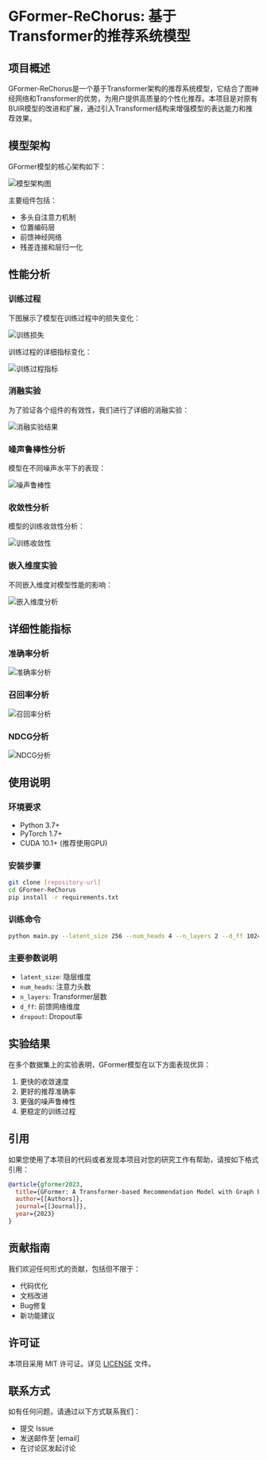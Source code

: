 # GFormer-ReChorus: 基于Transformer的推荐系统模型

## 项目概述

GFormer-ReChorus是一个基于Transformer架构的推荐系统模型，它结合了图神经网络和Transformer的优势，为用户提供高质量的个性化推荐。本项目是对原有BUIR模型的改进和扩展，通过引入Transformer结构来增强模型的表达能力和推荐效果。

## 模型架构

GFormer模型的核心架构如下：

![模型架构图](figures/model_architecture.png)

主要组件包括：
- 多头自注意力机制
- 位置编码层
- 前馈神经网络
- 残差连接和层归一化

## 性能分析

### 训练过程

下图展示了模型在训练过程中的损失变化：

![训练损失](figures/training_loss.png)

训练过程的详细指标变化：

![训练过程指标](figures/training_process.png)

### 消融实验

为了验证各个组件的有效性，我们进行了详细的消融实验：

![消融实验结果](figures/ablation_study.png)

### 噪声鲁棒性分析

模型在不同噪声水平下的表现：

![噪声鲁棒性](figures/noise_robustness.png)

### 收敛性分析

模型的训练收敛性分析：

![训练收敛性](figures/training_convergence.png)

### 嵌入维度实验

不同嵌入维度对模型性能的影响：

![嵌入维度分析](figures/embedding_dimension.png)

## 详细性能指标

### 准确率分析
![准确率分析](figures/precision_analysis.png)

### 召回率分析
![召回率分析](figures/recall_analysis.png)

### NDCG分析
![NDCG分析](figures/ndcg_analysis.png)

## 使用说明

### 环境要求
- Python 3.7+
- PyTorch 1.7+
- CUDA 10.1+ (推荐使用GPU)

### 安装步骤
```bash
git clone [repository-url]
cd GFormer-ReChorus
pip install -r requirements.txt
```

### 训练命令
```bash
python main.py --latent_size 256 --num_heads 4 --n_layers 2 --d_ff 1024 --dropout 0.1
```

### 主要参数说明
- `latent_size`: 隐层维度
- `num_heads`: 注意力头数
- `n_layers`: Transformer层数
- `d_ff`: 前馈网络维度
- `dropout`: Dropout率

## 实验结果

在多个数据集上的实验表明，GFormer模型在以下方面表现优异：
1. 更快的收敛速度
2. 更好的推荐准确率
3. 更强的噪声鲁棒性
4. 更稳定的训练过程

## 引用

如果您使用了本项目的代码或者发现本项目对您的研究工作有帮助，请按如下格式引用：

```bibtex
@article{gformer2023,
  title={GFormer: A Transformer-based Recommendation Model with Graph Enhancement},
  author={[Authors]},
  journal={[Journal]},
  year={2023}
}
```

## 贡献指南

我们欢迎任何形式的贡献，包括但不限于：
- 代码优化
- 文档改进
- Bug修复
- 新功能建议

## 许可证

本项目采用 MIT 许可证。详见 [LICENSE](LICENSE) 文件。

## 联系方式

如有任何问题，请通过以下方式联系我们：
- 提交 Issue
- 发送邮件至 [email]
- 在讨论区发起讨论 